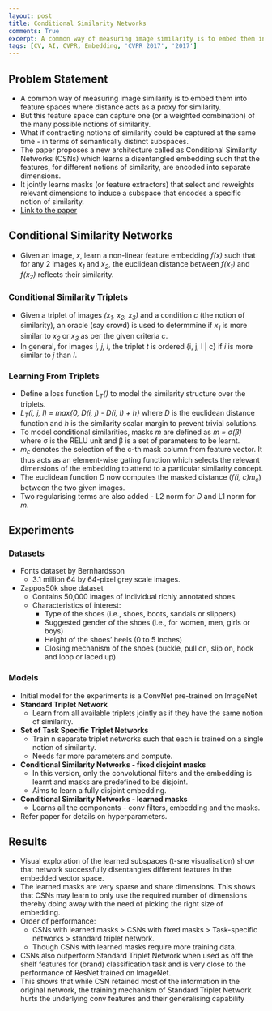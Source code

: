 ```yaml
---
layout: post
title: Conditional Similarity Networks
comments: True
excerpt: A common way of measuring image similarity is to embed them into feature spaces where distance acts as a proxy for similarity.
tags: [CV, AI, CVPR, Embedding, 'CVPR 2017', '2017']
---
```


## Problem Statement

* A common way of measuring image similarity is to embed them into feature spaces where distance acts as a proxy for similarity.
* But this feature space can capture one (or a weighted combination) of the many possible notions of similarity.
* What if contracting notions of similarity could be captured at the same time - in terms of semantically distinct subspaces.
* The paper proposes a new architecture called as Conditional Similarity Networks (CSNs) which learns a disentangled embedding such that the features, for different notions of similarity, are encoded into separate dimensions.
* It jointly learns masks (or feature extractors) that select and reweights relevant dimensions to induce a subspace that encodes a specific notion of similarity.
* [Link to the paper](https://vision.cornell.edu/se3/conditional-similarity-networks/)

## Conditional Similarity Networks

* Given an image, *x*, learn a non-linear feature embedding *f(x)* such that for any 2 images *x<sub>1</sub>* and *x<sub>2</sub>*, the euclidean distance between *f(x<sub>1</sub>)* and *f(x<sub>2</sub>)* reflects their similarity.

### Conditional Similarity Triplets

* Given a triplet of images *(x<sub>1</sub>, x<sub>2</sub>, x<sub>3</sub>)* and a condition *c* (the notion of similarity), an oracle (say crowd) is used to determmine if *x<sub>1</sub>* is more similar to *x<sub>2</sub>* or *x<sub>3</sub>* as per the given criteria *c*.
* In general, for images *i, j, l*, the triplet *t* is ordered {i, j, l \| c} if *i* is more similar to *j* than *l*.

### Learning From Triplets

* Define a loss function *L<sub>T</sub>()* to model the similarity structure over the triplets.
* *L<sub>T</sub>(i, j, l) = max{0, D(i, j) - D(i, l) + h}* where *D* is the euclidean distance function and *h* is the similarity scalar margin to prevent trivial solutions.
* To model conditional similarities, masks *m* are defined as *m = σ(β)* where σ is the RELU unit and β is a set of parameters to be learnt.
* *m<sub>c</sub>* denotes the selection of the c-th mask column from feature vector. It thus acts as an element-wise gating function which selects the relevant dimensions of the embedding to attend to a particular similarity concept.
* The euclidean function *D* now computes the masked distance (*f(i, c)m<sub>c</sub>*) between the two given images.
* Two regularising terms are also added - L2 norm for *D* and L1 norm for *m*.
 
## Experiments

### Datasets

* Fonts dataset by Bernhardsson
    * 3.1 million 64 by 64-pixel grey scale images.
* Zappos50k shoe dataset
    * Contains 50,000 images of individual richly annotated shoes.
    * Characteristics of interest:
        * Type of the shoes (i.e., shoes, boots, sandals or slippers)
        * Suggested gender of the shoes (i.e., for women, men, girls or boys)
        * Height of the shoes’ heels (0 to 5 inches)
        * Closing mechanism of the shoes (buckle, pull on, slip on, hook and loop or laced up)

### Models

* Initial model for the experiments is a ConvNet pre-trained on ImageNet
* **Standard Triplet Network**
    * Learn from all available triplets jointly as if they have the same notion of similarity.
* **Set of Task Specific Triplet Networks**
    * Train n separate triplet networks such that each is trained on a single notion of similarity.
    * Needs far more parameters and compute.
* **Conditional Similarity Networks - fixed disjoint masks**
    * In this version, only the convolutional filters and the embedding is learnt and masks are predefined to be disjoint.
    * Aims to learn a fully disjoint embedding.
* **Conditional Similarity Networks - learned masks**
    * Learns all the components - conv filters, embedding and the masks.
* Refer paper for details on hyperparameters.

## Results

* Visual exploration of the learned subspaces (t-sne visualisation) show that network successfully disentangles different features in the embedded vector space.
* The learned masks are very sparse and share dimensions. This shows that CSNs may learn to only use the required number of dimensions thereby doing away with the need of picking the right size of embedding.
* Order of performance:
    * CSNs with learned masks > CSNs with fixed masks > Task-specific networks > standard triplet network.
    * Though CSNs with learned masks require more training data.
* CSNs also outperform Standard Triplet Network when used as off the shelf features for (brand) classification task and is very close to the performance of ResNet trained on ImageNet.
* This shows that while CSN retained most of the information in the original network, the training mechanism of Standard Triplet Network hurts the underlying conv features and their generalising capability
